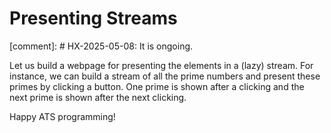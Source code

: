 # Presenting Streams

[comment]: # HX-2025-05-08: It is ongoing.

Let us build a webpage for presenting the elements in a (lazy) stream.
For instance, we can build a stream of all the prime numbers and
present these primes by clicking a button. One prime is shown after a
clicking and the next prime is shown after the next clicking.

Happy ATS programming!
